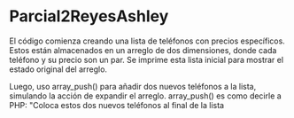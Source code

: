 # Parcial2ReyesAshley
El código comienza creando una lista de teléfonos con precios específicos. Estos están almacenados en un arreglo de dos dimensiones, donde cada teléfono y su precio son un par. Se imprime esta lista inicial para mostrar el estado original del arreglo.

Luego, uso array_push() para añadir dos nuevos teléfonos a la lista, simulando la acción de expandir el arreglo. array_push() es como decirle a PHP: "Coloca estos dos nuevos teléfonos al final de la lista
